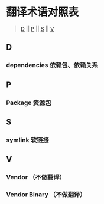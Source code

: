 翻译术语对照表
===============

> [D](#d) || [P](#p) || [S](#s) || [V](#v)

## D

### dependencies 依赖包、依赖关系

## P

### Package 资源包

## S

### symlink 软链接

## V

### Vendor （不做翻译）

### Vendor Binary （不做翻译）

